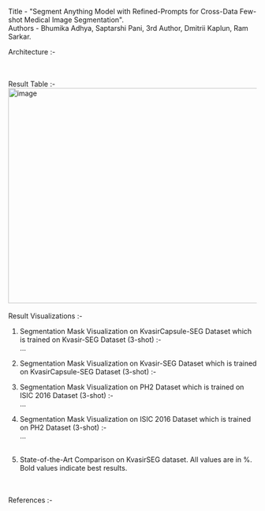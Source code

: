 Title - "Segment Anything Model with Refined-Prompts for Cross-Data Few-shot Medical Image Segmentation". <br />
Authors - Bhumika Adhya, Saptarshi Pani, 3rd Author, Dmitrii Kaplun, Ram Sarkar. <br />

Architecture :- <br />

<br /><br />
Result Table :- <br />
<img width="812" height="436" alt="image" src="https://github.com/user-attachments/assets/d99efadf-88f8-4669-938b-f6ee17fae256" />
<br /><br />
Result Visualizations :- <br />
1. Segmentation Mask Visualization on KvasirCapsule-SEG Dataset which is trained on Kvasir-SEG Dataset (3-shot) :- <br />
...
2. Segmentation Mask Visualization on Kvasir-SEG Dataset which is trained on KvasirCapsule-SEG Dataset (3-shot) :- <br />

3. Segmentation Mask Visualization on PH2 Dataset which is trained on ISIC 2016 Dataset (3-shot) :- <br />
...
4. Segmentation Mask Visualization on ISIC 2016 Dataset which is trained on PH2 Dataset (3-shot) :- <br />
...
<br /><br />
5. State-of-the-Art Comparison on KvasirSEG dataset. All values are in %. Bold values indicate best results. <br />

<br /><br />
References :- <br />


